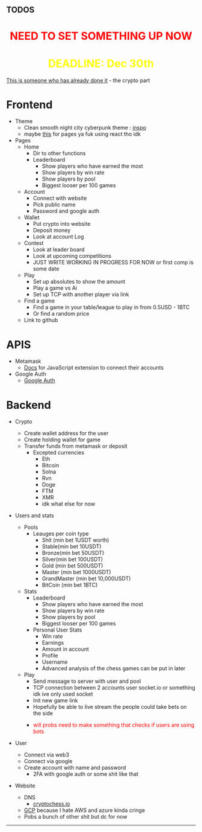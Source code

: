 ## TODOS
<h1 style="text-align:center; color: red"> NEED TO SET SOMETHING UP NOW</h1>
<h1 style="text-align:center; color: yellow"> DEADLINE: Dec 30th</h1>


[This is someone who has already done it](https://github.com/JackHeTech/multiplayer-chess-game) - the crypto part
# Frontend
- Theme
  - Clean smooth night city cyberpunk theme : [inspo](https://www.reddit.com/r/Cyberpunk/comments/ecz3yx/cyberchess_3d_animation/)
  - maybe [this](https://www.youtube.com/watch?v=fdtqqyeKRJk) for pages ya fuk using react tho idk
- Pages
  - Home
    - Dir to other functions
    - Leaderboard
      - Show players who have earned the most
      - Show players by win rate 
      - Show players by pool
      - Biggest looser per 100 games
  - Account
    - Connect with website
    - Pick public name
    - Password and google auth 
  - Wallet
    - Put crypto into website
    - Deposit money
    - Look at account Log
  - Contest
    - Look at leader board 
    - Look at upcoming competitions
    - JUST WRITE WORKING IN PROGRESS FOR NOW or first comp is some date
  - Play 
    - Set up absolutes to show the amount
    - Play a game vs Ai 
    - Set up TCP with another player via link
  - Find a game
    - Find a game in your table/league to play in from 0.5USD - 1BTC
    - Or find a random price 
  - Link to github 

# APIS

- Metamask
  - [Docs](https://docs.metamask.io/guide/ethereum-provider.html#table-of-contents) for JavaScript extension to connect their accounts
- Google Auth
  - [Google Auth](https://hackernoon.com/how-to-implement-google-authenticator-two-factor-auth-in-javascript-091wy3vh3)

# Backend
- Crypto
  - Create wallet address for the user 
  - Create holding wallet for game
  - Transfer funds from metamask or deposit
    - Excepted currencies
      - Eth 
      - Bitcoin 
      - Solna
      - Rvn
      - Doge
      - FTM
      - XMR
      - idk what else for now


- Users and stats 
  - Pools 
    - Leauges per coin type
      - Shit (min bet 1USDT worth)
      - Stable(min bet 10USDT)
      - Bronze(min bet 50USDT)
      - Silver(min bet 100USDT)
      - Gold (min bet 500USDT)
      - Master (min bet 1000USDT)
      - GrandMaster (min bet 10,000USDT)
      - BitCoin (min bet 1BTC)
  - Stats 
    - Leaderboard
      - Show players who have earned the most
      - Show players by win rate 
      - Show players by pool
      - Biggest looser per 100 games
    - Personal User Stats
      - Win rate 
      - Earnings 
      - Amount in account 
      - Profile 
      - Username 
      - Advanced analysis of the chess games can be put in later
  - Play
    - Send message to server with user and pool
    - TCP connection between 2 accounts user socket.io or something idk ive only used socket
    - Init new game link
    - Hopefully be able to live stream the people could take bets on the side
    - <p style="color: red;">will probs need to make something that checks if users are using bots</p>
- User
  - Connect via web3
  - Connect via google 
  - Create account with name and password
    - 2FA with google auth or some shit like that
- Website
  - DNS
    - [cryptochess.io](https://hk.godaddy.com/en/domainsearch/find?checkAvail=1&domainToCheck=cryptochess)
  - [GCP](https://cloud.google.com/) because I hate AWS and azure kinda cringe
  - Pobs a bunch of other shit but dc for now
<hr>
